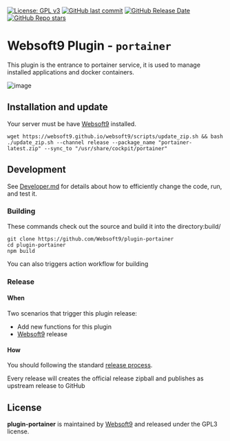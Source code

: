 [![License: GPL v3](https://img.shields.io/badge/License-GPL%20v3-blue.svg)](http://www.gnu.org/licenses/gpl-3.0)
[![GitHub last commit](https://img.shields.io/github/last-commit/websoft9/plugin-portainer)](https://github.com/websoft9/plugin-portainer)
[![GitHub Release Date](https://img.shields.io/github/release-date/websoft9/plugin-portainer)](https://github.com/websoft9/plugin-portainer)
[![GitHub Repo stars](https://img.shields.io/github/stars/websoft9/plugin-portainer?style=social)](https://github.com/websoft9/plugin-portainer)

# Websoft9 Plugin - `portainer`

This plugin is the entrance to portainer service, it is used to manage installed applications and docker containers.

![image](https://github.com/Websoft9/plugin-portainer/assets/43192516/9d1f3b26-1f93-40d1-8414-dfa903646681)


## Installation and update

Your server must be have [Websoft9](https://github.com/Websoft9) installed.  

```
wget https://websoft9.github.io/websoft9/scripts/update_zip.sh && bash ./update_zip.sh --channel release --package_name "portainer-latest.zip" --sync_to "/usr/share/cockpit/portainer"
```

## Development

See [Developer.md](docs/developer.md) for details about how to efficiently change the code, run, and test it.

### Building

These commands check out the source and build it into the directory:build/
```
git clone https://github.com/Websoft9/plugin-portainer
cd plugin-portainer
npm build
```
You can also triggers action workflow for building

### Release

#### When

Two scenarios that trigger this plugin release:

* Add new functions for this plugin
* [Websoft9](https://github.com/Websoft9/websoft9) release

#### How

You should following the standard [release process](https://github.com/Websoft9/websoft9/blob/main/docs/plugin-developer.md#release).   

Every release will creates the official release zipball and publishes as upstream release to GitHub

## License

**plugin-portainer** is maintained by [Websoft9](https://www.websoft9.com) and released under the GPL3 license.
